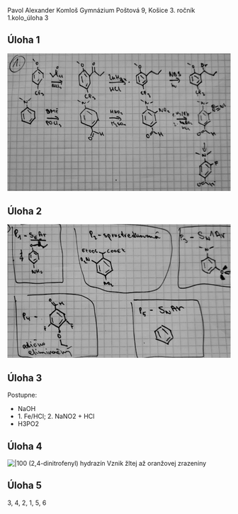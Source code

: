 Pavol Alexander Komloš
Gymnázium Poštová 9, Košice
3\. ročník
1.kolo_úloha 3

## Úloha 1

![](attachments/Pasted%20image%2020230110224758.png)

## Úloha 2

![](attachments/Pasted%20image%2020230110231446.png)

## Úloha 3

Postupne:
- NaOH
- 1\. Fe/HCl; 2\. NaNO2 + HCl
- H3PO2

## Úloha 4

![|100](https://upload.wikimedia.org/wikipedia/commons/thumb/8/82/2%2C4-Dinitrophenylhydrazin.svg/800px-2%2C4-Dinitrophenylhydrazin.svg.png)
(2,4-dinitrofenyl) hydrazín
Vznik žltej až oranžovej zrazeniny

## Úloha 5

3, 4, 2, 1, 5, 6